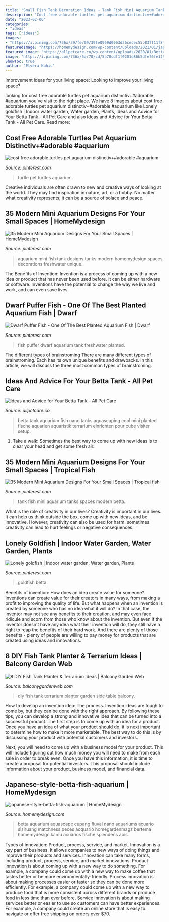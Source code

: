 ```yaml
---
title: "Small Fish Tank Decoration Ideas ~ Tank Fish Mini Aquarium Tanks Spaces Modern Betta"
description: "Cost free adorable turtles pet aquarium distinctiv+#adorable #aquarium"
date: "2023-02-06"
categories:
- "ideas"
tags: ["ideas"]
images:
- "https://i.pinimg.com/736x/39/fe/09/39fe0969d0063d36cecec55b83ff11f8--fish-in-a-bowl-betta-fish.jpg"
featuredImage: "https://homemydesign.com/wp-content/uploads/2021/01/japanese-style-betta-fish-aquarium-188x300.jpg"
featured_image: "https://allpetcare.co/wp-content/uploads/2020/01/Betta-Tank-Ideas-36.jpg"
image: "https://i.pinimg.com/736x/5a/70/cd/5a70cdf1f0201e86b5dfef6fe12915f6.jpg"
ShowToc: true
author: "Elvera Kuhic"
---
```



Improvement ideas for your living space:
Looking to improve your living space?

	

		
looking for cost free adorable turtles pet aquarium distinctiv+#adorable #aquarium you've visit to the right place. We have 8 Images about cost free adorable turtles pet aquarium distinctiv+#adorable #aquarium like Lonely goldfish | Indoor water garden, Water garden, Plants, Ideas and Advice for Your Betta Tank - All Pet Care and also Ideas and Advice for Your Betta Tank - All Pet Care. Read more:
		
    
## Cost Free Adorable Turtles Pet Aquarium Distinctiv+#adorable #aquarium

<img loading=lazy src="https://i.pinimg.com/736x/ea/34/d9/ea34d90bdc41d0ebc9ab88e485edf454.jpg" onerror="this.onerror=null;this.src='https://tse3.mm.bing.net/th?id=OIP.HQhIc1wIkEiA5ETpvvFvOgHaJ3&amp;pid=15.1';" alt="cost free adorable turtles pet aquarium distinctiv+#adorable #aquarium">

_Source: pinterest.com_

>turtle pet turtles aquarium. 

	

Creative individuals are often drawn to new and creative ways of looking at the world. They may find inspiration in nature, art, or a hobby. No matter what creativity represents, it can be a source of solace and peace.

    
## 35 Modern Mini Aquarium Designs For Your Small Spaces | HomeMydesign

<img loading=lazy src="https://i.pinimg.com/736x/5a/70/cd/5a70cdf1f0201e86b5dfef6fe12915f6.jpg" onerror="this.onerror=null;this.src='https://tse2.mm.bing.net/th?id=OIP.pvdy2O0vfxjic37h4oEjQgHaKO&amp;pid=15.1';" alt="35 Modern Mini Aquarium Designs For Your Small Spaces | HomeMydesign">

_Source: pinterest.com_

>aquarium mini fish tank designs tanks modern homemydesign spaces decorations freshwater unique. 

	

The Benefits of Invention:
Invention is a process of coming up with a new idea or product that has never been used before. It can be either hardware or software. Inventions have the potential to change the way we live and work, and can even save lives.

    
## Dwarf Puffer Fish - One Of The Best Planted Aquarium Fish | Dwarf

<img loading=lazy src="https://i.pinimg.com/originals/a5/b7/95/a5b7950ba5a7a48bc4e60364b8d33eb0.jpg" onerror="this.onerror=null;this.src='https://tse2.mm.bing.net/th?id=OIP.Jlvf1Qcv5Ln3KF-FB5L8lQAAAA&amp;pid=15.1';" alt="Dwarf Puffer Fish - One Of The Best Planted Aquarium Fish | Dwarf">

_Source: pinterest.com_

>fish puffer dwarf aquarium tank freshwater planted. 

	

The different types of brainstroming
There are many different types of brainstroming. Each has its own unique benefits and drawbacks. In this article, we will discuss the three most common types of brainstroming.

    
## Ideas And Advice For Your Betta Tank - All Pet Care

<img loading=lazy src="https://allpetcare.co/wp-content/uploads/2020/01/Betta-Tank-Ideas-36.jpg" onerror="this.onerror=null;this.src='https://tse4.mm.bing.net/th?id=OIP.2XJPe-NorKVshyAGXWYmHAHaJ4&amp;pid=15.1';" alt="Ideas and Advice for Your Betta Tank - All Pet Care">

_Source: allpetcare.co_

>betta tank aquarium fish nano tanks aquascaping cool mini planted fische aquarien aquaristik terrarium einrichten pour cube visiter setup. 

	

1. Take a walk: Sometimes the best way to come up with new ideas is to clear your head and get some fresh air.

    
## 35 Modern Mini Aquarium Designs For Your Small Spaces | Tropical Fish

<img loading=lazy src="https://i.pinimg.com/736x/bb/90/fe/bb90feb75b824b62145d2aa6de9de27f.jpg" onerror="this.onerror=null;this.src='https://tse2.mm.bing.net/th?id=OIP.5sBBYE3Zhg-_0Qwbv0HKRgHaLD&amp;pid=15.1';" alt="35 Modern Mini Aquarium Designs For Your Small Spaces | Tropical fish">

_Source: pinterest.com_

>tank fish mini aquarium tanks spaces modern betta. 

	

What is the role of creativity in our lives?
Creativity is important in our lives. It can help us think outside the box, come up with new ideas, and be innovative. However, creativity can also be used for harm. sometimes creativity can lead to hurt feelings or negative consequences.

    
## Lonely Goldfish | Indoor Water Garden, Water Garden, Plants

<img loading=lazy src="https://i.pinimg.com/736x/39/fe/09/39fe0969d0063d36cecec55b83ff11f8--fish-in-a-bowl-betta-fish.jpg" onerror="this.onerror=null;this.src='https://tse3.mm.bing.net/th?id=OIP.qGlV2iyR6WWpax82uq-hMwHaJ3&amp;pid=15.1';" alt="Lonely goldfish | Indoor water garden, Water garden, Plants">

_Source: pinterest.com_

>goldfish betta. 

	

Benefits of invention: How does an idea create value for someone?
Inventions can create value for their creators in many ways, from making a profit to improving the quality of life. But what happens when an invention is created by someone who has no idea what it will do? In that case, the inventor may not see any benefits to their creation, and may even face ridicule and scorn from those who know about the invention. But even if the inventor doesn't have any idea what their invention will do, they still have a right to reap the benefits of their hard work. And there are plenty of those benefits - plenty of people are willing to pay money for products that are created using ideas and innovations.

    
## 8 DIY Fish Tank Planter &amp; Terrarium Ideas | Balcony Garden Web

<img loading=lazy src="https://balconygardenweb.com/wp-content/uploads/2018/04/diy-fish-tank-planter10.jpg" onerror="this.onerror=null;this.src='https://tse3.mm.bing.net/th?id=OIP.JxeXmc6IThjpIsIyWz-6UAHaLK&amp;pid=15.1';" alt="8 DIY Fish Tank Planter &amp; Terrarium Ideas | Balcony Garden Web">

_Source: balconygardenweb.com_

>diy fish tank terrarium planter garden side table balcony. 

	

How to develop an invention idea: The process.
Invention ideas are tough to come by, but they can be done with the right approach. By following these tips, you can develop a strong and innovative idea that can be turned into a successful product.
The first step is to come up with an idea for a product. Once you have an idea of what your product should do, it is next important to determine how to make it more marketable. The best way to do this is by discussing your product with potential customers and investors.

Next, you will need to come up with a business model for your product. This will include figuring out how much money you will need to make from each sale in order to break even. Once you have this information, it is time to create a proposal for potential investors. This proposal should include information about your product, business model, and financial data.

    
## Japanese-style-betta-fish-aquarium | HomeMydesign

<img loading=lazy src="https://homemydesign.com/wp-content/uploads/2021/01/japanese-style-betta-fish-aquarium-188x300.jpg" onerror="this.onerror=null;this.src='https://tse3.mm.bing.net/th?id=OIP.Adfi843YHHBDTCeVPVK4UwAAAA&amp;pid=15.1';" alt="japanese-style-betta-fish-aquarium | HomeMydesign">

_Source: homemydesign.com_

>betta aquarium aquascape cupang fluval nano aquariums acuario sisiruang matchness peces acquario homegardenmagz bertema homemydesign kamu acuarios fische splendens abis. 

	

Types of innovation: Product, process, service, and market.
Innovation is a key part of business. It allows companies to new ways of doing things and improve their products and services. Innovation can take many forms, including product, process, service, and market innovations. 
Product innovation is about coming up with a new way to do something. For example, a company could come up with a new way to make coffee that tastes better or be more environmentally-friendly. Process innovation is about making processes easier or faster so they can be done more efficiently. For example, a company could come up with a new way to produce food that is more consistent across different brands or produce food in less time than ever before. Service innovation is about making services better or easier to use so customers can have better experiences. For example, a company could create an online store that is easy to navigate or offer free shipping on orders over $70.

